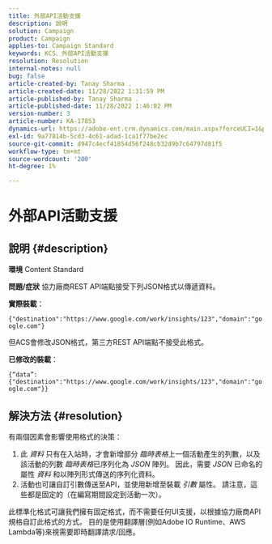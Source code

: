 ```yaml
---
title: 外部API活動支援
description: 說明
solution: Campaign
product: Campaign
applies-to: Campaign Standard
keywords: KCS、外部API活動支援
resolution: Resolution
internal-notes: null
bug: false
article-created-by: Tanay Sharma .
article-created-date: 11/28/2022 1:31:59 PM
article-published-by: Tanay Sharma .
article-published-date: 11/28/2022 1:46:02 PM
version-number: 3
article-number: KA-17853
dynamics-url: https://adobe-ent.crm.dynamics.com/main.aspx?forceUCI=1&pagetype=entityrecord&etn=knowledgearticle&id=ad079903-216f-ed11-9562-6045bd006239
exl-id: 9a77814b-5cd3-4c61-adad-1ca1f77be2ec
source-git-commit: d947c4ecf41854d56f248cb32d9b7c64797d81f5
workflow-type: tm+mt
source-wordcount: '200'
ht-degree: 1%

---
```


# 外部API活動支援

## 說明 {#description}

<b>環境</b>
Content Standard


<b>問題/症狀</b>
協力廠商REST API端點接受下列JSON格式以傳遞資料。

<b>實際裝載</b>：

`{"destination":"https://www.google.com/work/insights/123","domain":"google.com"}`



但ACS會修改JSON格式，第三方REST API端點不接受此格式。

<b>已修改的裝載</b>：

`{“data”:{"destination":"https://www.google.com/work/insights/123","domain":"google.com"}}`




## 解決方法 {#resolution}




有兩個因素會影響使用格式的決策：

1. 此 *資料* 只有在入站時，才會新增部分 *臨時表格*&#x200B;上一個活動產生的列數，以及該活動的列數 *臨時表格*&#x200B;已序列化為 *JSON* 陣列。 因此，需要 *JSON* 已命名的屬性 *資料* 和以陣列形式傳送的序列化資料。
2. 活動也可讓自訂引數傳送至API，並使用新增至裝載 *引數* 屬性。 請注意，這些都是固定的（在編寫期間設定到活動一次）。




此標準化格式可讓我們擁有固定格式，而不需要任何UI支援，以根據協力廠商API規格自訂此格式的方式。 目的是使用翻譯層(例如Adobe IO Runtime、AWS Lambda等)來視需要即時翻譯請求/回應。
